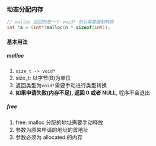 ### 动态分配内存

```c
// malloc 返回的是一个 void* 所以需要强制转换
int *a = (int*)malloc(n * sizeof(int));
```

#### 基本用法

##### malloc

1. `size_t -> void*`
2. size_t: 以字节(B)为单位
3. 返回类型为`void*`需要手动进行类型转换
4. **如果申请失败(内存不足), 返回 0 或者 NULL**, 程序不会退出

##### free

1. free: malloc 分配的地址需要手动释放
2. 参数为原来申请的地址的首地址
3. 参数必须为 allocated 的内存
